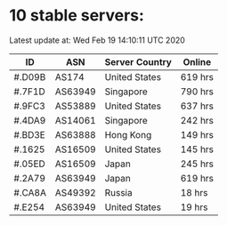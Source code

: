 # 10 stable servers:

Latest update at: Wed Feb 19 14:10:11 UTC 2020

| ID | ASN | Server Country | Online |
| -- | --- | -------------- | ------ |
| #.D09B | AS174 | United States | 619 hrs |
| #.7F1D | AS63949 | Singapore | 790 hrs |
| #.9FC3 | AS53889 | United States | 637 hrs |
| #.4DA9 | AS14061 | Singapore | 242 hrs |
| #.BD3E | AS63888 | Hong Kong | 149 hrs |
| #.1625 | AS16509 | United States | 145 hrs |
| #.05ED | AS16509 | Japan | 245 hrs |
| #.2A79 | AS63949 | Japan | 619 hrs |
| #.CA8A | AS49392 | Russia | 18 hrs |
| #.E254 | AS63949 | United States | 19 hrs |

